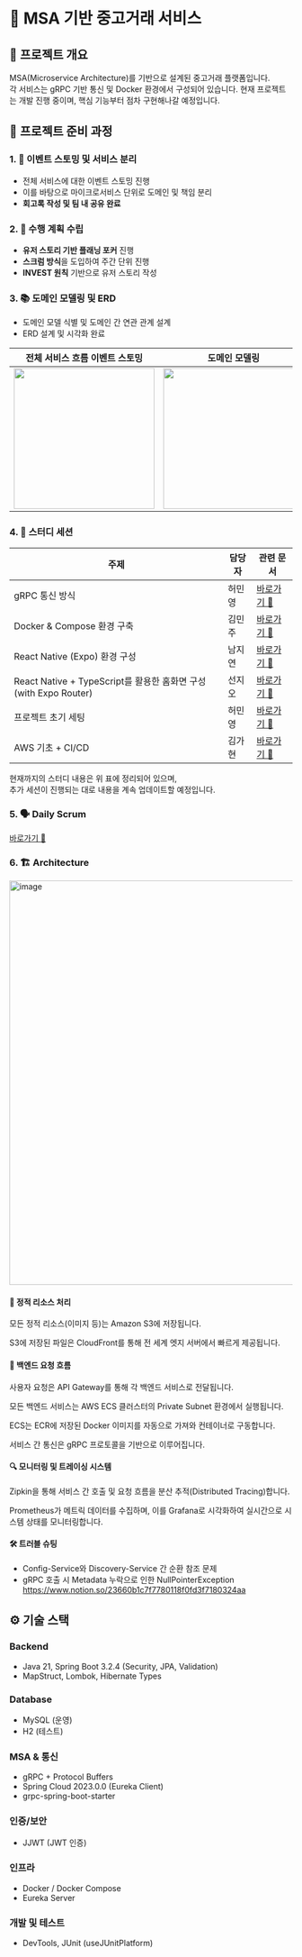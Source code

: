 # 🛒 MSA 기반 중고거래 서비스

## 📌 프로젝트 개요
MSA(Microservice Architecture)를 기반으로 설계된 중고거래 플랫폼입니다.  
각 서비스는 gRPC 기반 통신 및 Docker 환경에서 구성되어 있습니다.
현재 프로젝트는 개발 진행 중이며, 핵심 기능부터 점차 구현해나갈 예정입니다.



## 🧩 프로젝트 준비 과정

### 1. 📌 **이벤트 스토밍 및 서비스 분리**
- 전체 서비스에 대한 이벤트 스토밍 진행
- 이를 바탕으로 마이크로서비스 단위로 도메인 및 책임 분리
- **회고록 작성 및 팀 내 공유 완료**

### 2. 📃 **수행 계획 수립**
- **유저 스토리 기반 플래닝 포커** 진행
- **스크럼 방식**을 도입하여 주간 단위 진행
- **INVEST 원칙** 기반으로 유저 스토리 작성

### 3. 📚 **도메인 모델링 및 ERD**
- 도메인 모델 식별 및 도메인 간 연관 관계 설계
- ERD 설계 및 시각화 완료

| 전체 서비스 흐름 이벤트 스토밍 | 도메인 모델링 |  ERD |
|:------------------------------:|:---------------------:|:------------------------------------:|
| <img src="https://github.com/user-attachments/assets/59731b0c-881e-4647-8593-b7f46ed06804" width="250"/> | <img src="https://github.com/user-attachments/assets/b7dd908d-1b1e-46d8-bfaf-551bae4aca48" width="250"/> <br>  | <img src="https://github.com/user-attachments/assets/b041d071-f5ee-4afb-bfe4-69c041f42a9b" width="250"/> <br> |



### 4. 🔌 **스터디 세션**

| 주제 | 담당자 | 관련 문서 |
|------|--------|-------------|
| gRPC 통신 방식 | 허민영 | [바로가기 🔗](https://www.notion.so/gRPC-21bafe091f2380a78d59cecdb7c42e7f) |
| Docker & Compose 환경 구축 | 김민주 | [바로가기 🔗](https://www.notion.so/Docker-220afe091f2380ed923af01cbba98a74) |
| React Native (Expo) 환경 구성 | 남지연 | [바로가기 🔗](https://www.notion.so/Expo-21bafe091f23804f8ed8d65f0e277f94) |
| React Native + TypeScript를 활용한 홈화면 구성 (with Expo Router) | 선지오 | [바로가기 🔗](https://www.notion.so/2-21bafe091f23801ca0fbdb73f931d75b) |
| 프로젝트 초기 세팅 | 허민영 | [바로가기 🔗](https://www.notion.so/223afe091f2380c4a5def49adcd7f876) |
| AWS 기초 + CI/CD | 김가현 | [바로가기 🔗](https://maize-splash-6f6.notion.site/CICD-21fafe091f238069bf25e5a95c7645ec?source=copy_link) |

현재까지의 스터디 내용은 위 표에 정리되어 있으며,  
추가 세션이 진행되는 대로 내용을 계속 업데이트할 예정입니다.

### 5. 🗣️ **Daily Scrum**
[바로가기 🔗](https://maize-splash-6f6.notion.site/Daily-Scrum-223afe091f238008a47ade5675465b18?source=copy_link) 


### 6. 🏗️ Architecture
<img width="1229" height="718" alt="image" src="https://github.com/user-attachments/assets/dbf2b96e-d6cc-4010-916a-7a40c5e4e4bd" />

#### 📁 정적 리소스 처리
모든 정적 리소스(이미지 등)는 Amazon S3에 저장됩니다.

S3에 저장된 파일은 CloudFront를 통해 전 세계 엣지 서버에서 빠르게 제공됩니다.

#### 🔁 백엔드 요청 흐름
사용자 요청은 API Gateway를 통해 각 백엔드 서비스로 전달됩니다.

모든 백엔드 서비스는 AWS ECS 클러스터의 Private Subnet 환경에서 실행됩니다.

ECS는 ECR에 저장된 Docker 이미지를 자동으로 가져와 컨테이너로 구동합니다.

서비스 간 통신은 gRPC 프로토콜을 기반으로 이루어집니다.

#### 🔍 모니터링 및 트레이싱 시스템
Zipkin을 통해 서비스 간 호출 및 요청 흐름을 분산 추적(Distributed Tracing)합니다.

Prometheus가 메트릭 데이터를 수집하며, 이를 Grafana로 시각화하여 실시간으로 시스템 상태를 모니터링합니다.

#### 🛠️ 트러블 슈팅

- Config-Service와 Discovery-Service 간 순환 참조 문제
- gRPC 호출 시 Metadata 누락으로 인한 NullPointerException
https://www.notion.so/23660b1c7f7780118f0fd3f7180324aa

## ⚙️ 기술 스택

### Backend
- Java 21, Spring Boot 3.2.4 (Security, JPA, Validation)
- MapStruct, Lombok, Hibernate Types

### Database
- MySQL (운영)
- H2 (테스트)

### MSA & 통신
- gRPC + Protocol Buffers
- Spring Cloud 2023.0.0 (Eureka Client)
- grpc-spring-boot-starter

### 인증/보안
- JJWT (JWT 인증)

### 인프라
- Docker / Docker Compose
- Eureka Server

### 개발 및 테스트
- DevTools, JUnit (useJUnitPlatform)

